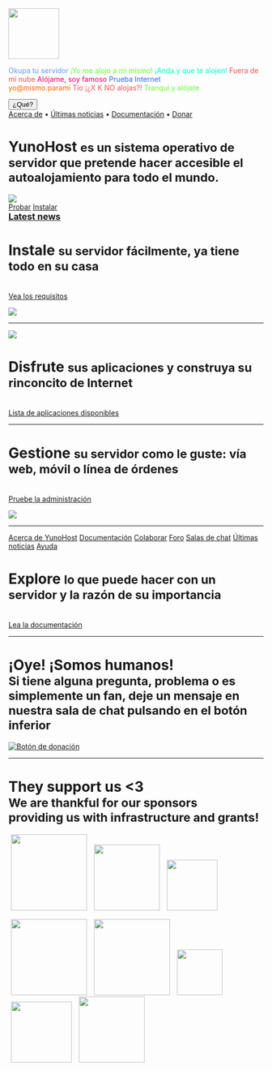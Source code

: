 <div class="teasing-part">                                                                      

  <div class="home-logo">
    <img src="/_images/ynh_logo_white_300dpi.png" width="100"/>
  </div>

  <div class="punchline">
    <p>
      <span class="yolo 1" style="color: #6699FF;">Okupa tu servidor</span>
      <span class="yolo 2" style="color: #66FF33;">¡Yo me alojo a mi mismo!</span>
      <span class="yolo 3" style="color: #00FFCC;">¡Anda y que te alojen!</span>
      <span class="yolo 4" style="color: #FF5050;">Fuera de mi nube</span>
      <span class="yolo 5" style="color: #FF0066;">Alójame, soy famoso</span>
      <span class="yolo 6" style="color: #3366FF;">Prueba Internet</span>
      <span class="yolo 7" style="color: #FFFFFF;">Su fiel servidor</span>
      <span class="yolo 8" style="color: #FF6600;">yo@mismo.parami</span>
      <span class="yolo 9" style="color: #FF5050;">Tío ¡¿X K NO alojas?!</span>
      <span class="yolo 10" style="color: #66FF33;">Tranqui y alójate</span>
    </p>
    <button class="btn btn-primary btn-lg btn-block yolobtn">¿Qué?</button>
  </div>

  <div class="main-links hidden-xs">
    <a href="/whatsyunohost">Acerca de</a> <span class="colored-bar">•</span> 
    <a href="https://forum.yunohost.org/c/announcement" target="_blank">Últimas noticias</a> <span class="colored-bar">•</span> 
    <a href="/docs">Documentación</a> <span class="colored-bar">•</span> 
    <a href="https://donate.yunohost.org/">Donar</a>
  </div>

</div><!-- teasing-part -->

<div class="boring-part" markdown="1">

  <h1>YunoHost <small>es un sistema operativo de servidor que pretende hacer accesible el autoalojamiento para todo el mundo.</small></h1>

  <div class="home-panel">
    <img src="/_images/home_panel.jpg" />
  </div>

  <div class="call-to-action">
    <a class="btn btn-primary btn-lg" href="/try">Probar</a>
    <a class="btn btn-success btn-lg" href="/install">Instalar</a>
    <h2 style="margin-top: 0"><small><a href="https://forum.yunohost.org/c/announcement">Latest news</a></small></h2>
  </div>

  <div class="row cf">
    <div class="col-md-7">
      <h1>Instale <small>su servidor fácilmente, ya tiene todo en su casa</small></h1>
      <p><br /><a href="/hardware">Vea los requisitos</a></p>
    </div>
    <div class="col-md-4">
      <div class="feature-pic">
        <img src="/_images/home_install.png" />
      </div>
    </div>
  </div>

  <hr />

  <div class="row cf">
    <div class="col-md-4">
      <div class="feature-pic">
        <img src="/_images/home_enjoy.jpg" />
      </div>
    </div>
    <div class="col-md-7 text-right">
      <h1>Disfrute <small>sus aplicaciones y construya su rinconcito de Internet</small></h1>
      <p><br /><a href="/apps">Lista de aplicaciones disponibles</a></p>
    </div>
  </div>

  <hr />

  <div class="row cf">
    <div class="col-md-7">
      <h1>Gestione <small>su servidor como le guste: vía web, móvil o línea de órdenes</small></h1>
      <p><br /><a href="/try">Pruebe la administración</a></p>
    </div>
    <div class="col-md-4">
      <div class="feature-pic">
        <img src="/_images/home_manage.jpg" />
      </div>
    </div>
  </div>

  <hr />

  <div class="row cf">
    <div class="col-md-4 button-list">
      <a class="btn btn-lg btn-block btn-primary" href="/whatsyunohost">Acerca de YunoHost</a>
      <a class="btn btn-lg btn-block btn-info" href="/docs">Documentación</a>
      <a class="btn btn-lg btn-block btn-success" href="/contribute">Colaborar</a>
      <a class="btn btn-lg btn-block btn-warning" href="https://forum.yunohost.org/" target="_blank">Foro</a>
      <a class="btn btn-lg btn-block btn-default" href="/chat_rooms" target="_blank">Salas de chat</a>
      <a class="btn btn-lg btn-block btn-danger" href="https://forum.yunohost.org/c/announcement">Últimas noticias</a>
      <a class="btn btn-lg btn-block btn-danger btn-support" href="/help">Ayuda</a>
    </div>
    <div class="col-md-7 text-right">
      <h1>Explore <small>lo que puede hacer con un servidor y la razón de su importancia</small></h1>
      <p><br /><a href="/docs">Lea la documentación</a></p>
    </div>
  </div>

  <hr />

  <div class="text-center">
    <h1>¡Oye! ¡Somos humanos!<br /><small> Si tiene alguna pregunta, problema o es simplemente un fan, deje un mensaje en nuestra sala de chat pulsando en el botón inferior &nbsp;<span class="glyphicon glyphicon-share-alt"></span> </small></h1>

   <p class="liberapay">
     <a href="https://liberapay.com/YunoHost" target="_blank"><img src="/_images/liberapay_logo.svg" alt="Botón de donación" title="Liberapay" /></a>
    </p>

  </div>

  <hr />

  <div class="row cf">
    <div class="text-center">
    <h1>They support us &lt;3<br />
    <small>We are thankful for our sponsors <br/>providing us with infrastructure and grants!</small>
    </h1>
    <p style="margin-left:auto;margin-right:auto;">
    <a style="padding: 5px;" href="https://nlnet.nl"><img src="/_images/logo_nlnet.png" width="150px"/></a>
    <a style="padding: 5px;" href="https://www.ngi.eu"><img src="/_images/logo_ngi.png" width="130px"/></a>
    <a style="padding: 5px;" href="https://www.codelutin.com"><img src="/_images/logo_codelutin.png" width="100px"/></a>
    </p>
    <p style="margin-left:auto;margin-right:auto;">
    <a style="padding: 5px;" href="https://www.globenet.org"><img src="/_images/logo_globenet.png" width="150px"/></a>
    <a style="padding: 5px;" href="https://www.gitoyen.net"><img src="/_images/logo_gitoyen.png" width="150px"/></a>
    <a style="padding: 5px;" href="https://tetaneutral.net"><img src="/_images/logo_tetaneutral.png" width="90px"/></a>
    <a style="padding: 5px;" href="https://ldn-fai.net"><img src="/_images/logo_ldn.png" width="120px"/></a>
    <a style="padding: 5px;" href="https://www.nbs-system.com"><img src="/_images/logo_nbs.png" width="130px"/></a>
    </p>
    </div>
  </div>


</div><!-- boring-part -->

<script type="text/javascript">
    jQuery('.teasing-part').css({
        marginTop: '0',
        display: 'block'
    });
    jQuery('.boring-part').css({
        marginTop: jQuery(window).height() + 100
    });
    jQuery( window ).resize(function() {
        jQuery('.boring-part').css({
            marginTop: jQuery('.teasing-part').height() + 100
        });
    });
    jQuery('.yolo').hide();
    randomNumber = Math.floor((Math.random()*jQuery('.yolo').length)+1);
    color = jQuery('.yolo.' + randomNumber).css('color');
    jQuery('.yolo.' + randomNumber).fadeIn();
    document.title = jQuery('.yolo.' + randomNumber).text();
    jQuery('.colored-bar').css({
      color: color,
      fontWeight: 'bold',
      padding: '1%'
    });
    jQuery('.yolobtn').css({
      background: color,
      borderColor: color
    }).on('click', function() {
      jQuery('html, body').animate({
        scrollTop: jQuery(window).height() + 80
      }, 500);
    });

</script> 


